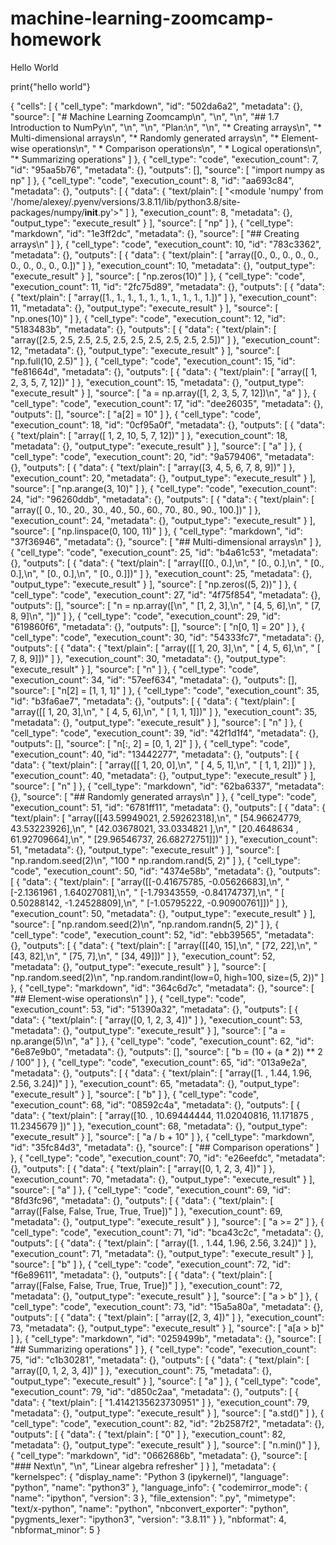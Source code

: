 # machine-learning-zoomcamp-homework

Hello World


print{"hello world"}




{
 "cells": [
  {
   "cell_type": "markdown",
   "id": "502da6a2",
   "metadata": {},
   "source": [
    "# Machine Learning Zoomcamp\n",
    "\n",
    "\n",
    "## 1.7 Introduction to NumPy\n",
    "\n",
    "\n",
    "Plan:\n",
    "\n",
    "* Creating arrays\n",
    "* Multi-dimensional arrays\n",
    "* Randomly generated arrays\n",
    "* Element-wise operations\n",
    "    * Comparison operations\n",
    "    * Logical operations\n",
    "* Summarizing operations"
   ]
  },
  {
   "cell_type": "code",
   "execution_count": 7,
   "id": "95aa5b76",
   "metadata": {},
   "outputs": [],
   "source": [
    "import numpy as np"
   ]
  },
  {
   "cell_type": "code",
   "execution_count": 8,
   "id": "aa693c84",
   "metadata": {},
   "outputs": [
    {
     "data": {
      "text/plain": [
       "<module 'numpy' from '/home/alexey/.pyenv/versions/3.8.11/lib/python3.8/site-packages/numpy/__init__.py'>"
      ]
     },
     "execution_count": 8,
     "metadata": {},
     "output_type": "execute_result"
    }
   ],
   "source": [
    "np"
   ]
  },
  {
   "cell_type": "markdown",
   "id": "1e3ff2dc",
   "metadata": {},
   "source": [
    "## Creating arrays\n"
   ]
  },
  {
   "cell_type": "code",
   "execution_count": 10,
   "id": "783c3362",
   "metadata": {},
   "outputs": [
    {
     "data": {
      "text/plain": [
       "array([0., 0., 0., 0., 0., 0., 0., 0., 0., 0.])"
      ]
     },
     "execution_count": 10,
     "metadata": {},
     "output_type": "execute_result"
    }
   ],
   "source": [
    "np.zeros(10)"
   ]
  },
  {
   "cell_type": "code",
   "execution_count": 11,
   "id": "2fc75d89",
   "metadata": {},
   "outputs": [
    {
     "data": {
      "text/plain": [
       "array([1., 1., 1., 1., 1., 1., 1., 1., 1., 1.])"
      ]
     },
     "execution_count": 11,
     "metadata": {},
     "output_type": "execute_result"
    }
   ],
   "source": [
    "np.ones(10)"
   ]
  },
  {
   "cell_type": "code",
   "execution_count": 12,
   "id": "5183483b",
   "metadata": {},
   "outputs": [
    {
     "data": {
      "text/plain": [
       "array([2.5, 2.5, 2.5, 2.5, 2.5, 2.5, 2.5, 2.5, 2.5, 2.5])"
      ]
     },
     "execution_count": 12,
     "metadata": {},
     "output_type": "execute_result"
    }
   ],
   "source": [
    "np.full(10, 2.5)"
   ]
  },
  {
   "cell_type": "code",
   "execution_count": 15,
   "id": "fe81664d",
   "metadata": {},
   "outputs": [
    {
     "data": {
      "text/plain": [
       "array([ 1,  2,  3,  5,  7, 12])"
      ]
     },
     "execution_count": 15,
     "metadata": {},
     "output_type": "execute_result"
    }
   ],
   "source": [
    "a = np.array([1, 2, 3, 5, 7, 12])\n",
    "a"
   ]
  },
  {
   "cell_type": "code",
   "execution_count": 17,
   "id": "dee26035",
   "metadata": {},
   "outputs": [],
   "source": [
    "a[2] = 10"
   ]
  },
  {
   "cell_type": "code",
   "execution_count": 18,
   "id": "0cf95a0f",
   "metadata": {},
   "outputs": [
    {
     "data": {
      "text/plain": [
       "array([ 1,  2, 10,  5,  7, 12])"
      ]
     },
     "execution_count": 18,
     "metadata": {},
     "output_type": "execute_result"
    }
   ],
   "source": [
    "a"
   ]
  },
  {
   "cell_type": "code",
   "execution_count": 20,
   "id": "9a579406",
   "metadata": {},
   "outputs": [
    {
     "data": {
      "text/plain": [
       "array([3, 4, 5, 6, 7, 8, 9])"
      ]
     },
     "execution_count": 20,
     "metadata": {},
     "output_type": "execute_result"
    }
   ],
   "source": [
    "np.arange(3, 10)"
   ]
  },
  {
   "cell_type": "code",
   "execution_count": 24,
   "id": "96260ddb",
   "metadata": {},
   "outputs": [
    {
     "data": {
      "text/plain": [
       "array([  0.,  10.,  20.,  30.,  40.,  50.,  60.,  70.,  80.,  90., 100.])"
      ]
     },
     "execution_count": 24,
     "metadata": {},
     "output_type": "execute_result"
    }
   ],
   "source": [
    "np.linspace(0, 100, 11)"
   ]
  },
  {
   "cell_type": "markdown",
   "id": "37f36946",
   "metadata": {},
   "source": [
    "## Multi-dimensional arrays\n"
   ]
  },
  {
   "cell_type": "code",
   "execution_count": 25,
   "id": "b4a61c53",
   "metadata": {},
   "outputs": [
    {
     "data": {
      "text/plain": [
       "array([[0., 0.],\n",
       "       [0., 0.],\n",
       "       [0., 0.],\n",
       "       [0., 0.],\n",
       "       [0., 0.]])"
      ]
     },
     "execution_count": 25,
     "metadata": {},
     "output_type": "execute_result"
    }
   ],
   "source": [
    "np.zeros((5, 2))"
   ]
  },
  {
   "cell_type": "code",
   "execution_count": 27,
   "id": "4f75f854",
   "metadata": {},
   "outputs": [],
   "source": [
    "n = np.array([\n",
    "    [1, 2, 3],\n",
    "    [4, 5, 6],\n",
    "    [7, 8, 9]\n",
    "])"
   ]
  },
  {
   "cell_type": "code",
   "execution_count": 29,
   "id": "619860f6",
   "metadata": {},
   "outputs": [],
   "source": [
    "n[0, 1] = 20"
   ]
  },
  {
   "cell_type": "code",
   "execution_count": 30,
   "id": "54333fc7",
   "metadata": {},
   "outputs": [
    {
     "data": {
      "text/plain": [
       "array([[ 1, 20,  3],\n",
       "       [ 4,  5,  6],\n",
       "       [ 7,  8,  9]])"
      ]
     },
     "execution_count": 30,
     "metadata": {},
     "output_type": "execute_result"
    }
   ],
   "source": [
    "n"
   ]
  },
  {
   "cell_type": "code",
   "execution_count": 34,
   "id": "57eef634",
   "metadata": {},
   "outputs": [],
   "source": [
    "n[2] = [1, 1, 1]"
   ]
  },
  {
   "cell_type": "code",
   "execution_count": 35,
   "id": "b3fa6ae7",
   "metadata": {},
   "outputs": [
    {
     "data": {
      "text/plain": [
       "array([[ 1, 20,  3],\n",
       "       [ 4,  5,  6],\n",
       "       [ 1,  1,  1]])"
      ]
     },
     "execution_count": 35,
     "metadata": {},
     "output_type": "execute_result"
    }
   ],
   "source": [
    "n"
   ]
  },
  {
   "cell_type": "code",
   "execution_count": 39,
   "id": "42f1d1f4",
   "metadata": {},
   "outputs": [],
   "source": [
    "n[:, 2] = [0, 1, 2]"
   ]
  },
  {
   "cell_type": "code",
   "execution_count": 40,
   "id": "13442277",
   "metadata": {},
   "outputs": [
    {
     "data": {
      "text/plain": [
       "array([[ 1, 20,  0],\n",
       "       [ 4,  5,  1],\n",
       "       [ 1,  1,  2]])"
      ]
     },
     "execution_count": 40,
     "metadata": {},
     "output_type": "execute_result"
    }
   ],
   "source": [
    "n"
   ]
  },
  {
   "cell_type": "markdown",
   "id": "62ba6337",
   "metadata": {},
   "source": [
    "## Randomly generated arrays\n"
   ]
  },
  {
   "cell_type": "code",
   "execution_count": 51,
   "id": "6781ff11",
   "metadata": {},
   "outputs": [
    {
     "data": {
      "text/plain": [
       "array([[43.59949021,  2.59262318],\n",
       "       [54.96624779, 43.53223926],\n",
       "       [42.03678021, 33.0334821 ],\n",
       "       [20.4648634 , 61.92709664],\n",
       "       [29.96546737, 26.68272751]])"
      ]
     },
     "execution_count": 51,
     "metadata": {},
     "output_type": "execute_result"
    }
   ],
   "source": [
    "np.random.seed(2)\n",
    "100 * np.random.rand(5, 2)"
   ]
  },
  {
   "cell_type": "code",
   "execution_count": 50,
   "id": "4374e58b",
   "metadata": {},
   "outputs": [
    {
     "data": {
      "text/plain": [
       "array([[-0.41675785, -0.05626683],\n",
       "       [-2.1361961 ,  1.64027081],\n",
       "       [-1.79343559, -0.84174737],\n",
       "       [ 0.50288142, -1.24528809],\n",
       "       [-1.05795222, -0.90900761]])"
      ]
     },
     "execution_count": 50,
     "metadata": {},
     "output_type": "execute_result"
    }
   ],
   "source": [
    "np.random.seed(2)\n",
    "np.random.randn(5, 2)"
   ]
  },
  {
   "cell_type": "code",
   "execution_count": 52,
   "id": "ebb39565",
   "metadata": {},
   "outputs": [
    {
     "data": {
      "text/plain": [
       "array([[40, 15],\n",
       "       [72, 22],\n",
       "       [43, 82],\n",
       "       [75,  7],\n",
       "       [34, 49]])"
      ]
     },
     "execution_count": 52,
     "metadata": {},
     "output_type": "execute_result"
    }
   ],
   "source": [
    "np.random.seed(2)\n",
    "np.random.randint(low=0, high=100, size=(5, 2))"
   ]
  },
  {
   "cell_type": "markdown",
   "id": "364c6d7c",
   "metadata": {},
   "source": [
    "## Element-wise operations\n"
   ]
  },
  {
   "cell_type": "code",
   "execution_count": 53,
   "id": "51390a32",
   "metadata": {},
   "outputs": [
    {
     "data": {
      "text/plain": [
       "array([0, 1, 2, 3, 4])"
      ]
     },
     "execution_count": 53,
     "metadata": {},
     "output_type": "execute_result"
    }
   ],
   "source": [
    "a = np.arange(5)\n",
    "a"
   ]
  },
  {
   "cell_type": "code",
   "execution_count": 62,
   "id": "6e87e9b0",
   "metadata": {},
   "outputs": [],
   "source": [
    "b = (10 + (a * 2)) ** 2 / 100"
   ]
  },
  {
   "cell_type": "code",
   "execution_count": 65,
   "id": "013a9e2a",
   "metadata": {},
   "outputs": [
    {
     "data": {
      "text/plain": [
       "array([1.  , 1.44, 1.96, 2.56, 3.24])"
      ]
     },
     "execution_count": 65,
     "metadata": {},
     "output_type": "execute_result"
    }
   ],
   "source": [
    "b"
   ]
  },
  {
   "cell_type": "code",
   "execution_count": 68,
   "id": "08592c4a",
   "metadata": {},
   "outputs": [
    {
     "data": {
      "text/plain": [
       "array([10.        , 10.69444444, 11.02040816, 11.171875  , 11.2345679 ])"
      ]
     },
     "execution_count": 68,
     "metadata": {},
     "output_type": "execute_result"
    }
   ],
   "source": [
    "a / b + 10"
   ]
  },
  {
   "cell_type": "markdown",
   "id": "35fc84d3",
   "metadata": {},
   "source": [
    "## Comparison operations"
   ]
  },
  {
   "cell_type": "code",
   "execution_count": 70,
   "id": "e26eefdc",
   "metadata": {},
   "outputs": [
    {
     "data": {
      "text/plain": [
       "array([0, 1, 2, 3, 4])"
      ]
     },
     "execution_count": 70,
     "metadata": {},
     "output_type": "execute_result"
    }
   ],
   "source": [
    "a"
   ]
  },
  {
   "cell_type": "code",
   "execution_count": 69,
   "id": "8fd3fc96",
   "metadata": {},
   "outputs": [
    {
     "data": {
      "text/plain": [
       "array([False, False,  True,  True,  True])"
      ]
     },
     "execution_count": 69,
     "metadata": {},
     "output_type": "execute_result"
    }
   ],
   "source": [
    "a >= 2"
   ]
  },
  {
   "cell_type": "code",
   "execution_count": 71,
   "id": "bca43c2c",
   "metadata": {},
   "outputs": [
    {
     "data": {
      "text/plain": [
       "array([1.  , 1.44, 1.96, 2.56, 3.24])"
      ]
     },
     "execution_count": 71,
     "metadata": {},
     "output_type": "execute_result"
    }
   ],
   "source": [
    "b"
   ]
  },
  {
   "cell_type": "code",
   "execution_count": 72,
   "id": "f6e89611",
   "metadata": {},
   "outputs": [
    {
     "data": {
      "text/plain": [
       "array([False, False,  True,  True,  True])"
      ]
     },
     "execution_count": 72,
     "metadata": {},
     "output_type": "execute_result"
    }
   ],
   "source": [
    "a > b"
   ]
  },
  {
   "cell_type": "code",
   "execution_count": 73,
   "id": "15a5a80a",
   "metadata": {},
   "outputs": [
    {
     "data": {
      "text/plain": [
       "array([2, 3, 4])"
      ]
     },
     "execution_count": 73,
     "metadata": {},
     "output_type": "execute_result"
    }
   ],
   "source": [
    "a[a > b]"
   ]
  },
  {
   "cell_type": "markdown",
   "id": "0259499b",
   "metadata": {},
   "source": [
    "## Summarizing operations"
   ]
  },
  {
   "cell_type": "code",
   "execution_count": 75,
   "id": "c1b30281",
   "metadata": {},
   "outputs": [
    {
     "data": {
      "text/plain": [
       "array([0, 1, 2, 3, 4])"
      ]
     },
     "execution_count": 75,
     "metadata": {},
     "output_type": "execute_result"
    }
   ],
   "source": [
    "a"
   ]
  },
  {
   "cell_type": "code",
   "execution_count": 79,
   "id": "d850c2aa",
   "metadata": {},
   "outputs": [
    {
     "data": {
      "text/plain": [
       "1.4142135623730951"
      ]
     },
     "execution_count": 79,
     "metadata": {},
     "output_type": "execute_result"
    }
   ],
   "source": [
    "a.std()"
   ]
  },
  {
   "cell_type": "code",
   "execution_count": 82,
   "id": "2b2587f2",
   "metadata": {},
   "outputs": [
    {
     "data": {
      "text/plain": [
       "0"
      ]
     },
     "execution_count": 82,
     "metadata": {},
     "output_type": "execute_result"
    }
   ],
   "source": [
    "n.min()"
   ]
  },
  {
   "cell_type": "markdown",
   "id": "0662686b",
   "metadata": {},
   "source": [
    "### Next\n",
    "\n",
    "Linear algebra refresher"
   ]
  }
 ],
 "metadata": {
  "kernelspec": {
   "display_name": "Python 3 (ipykernel)",
   "language": "python",
   "name": "python3"
  },
  "language_info": {
   "codemirror_mode": {
    "name": "ipython",
    "version": 3
   },
   "file_extension": ".py",
   "mimetype": "text/x-python",
   "name": "python",
   "nbconvert_exporter": "python",
   "pygments_lexer": "ipython3",
   "version": "3.8.11"
  }
 },
 "nbformat": 4,
 "nbformat_minor": 5
}